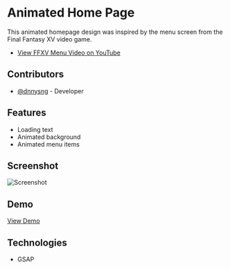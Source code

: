 # Animated Home Page

This animated homepage design was inspired by the menu screen from the Final Fantasy XV video game.

-   [View FFXV Menu Video on YouTube](https://youtu.be/dkWsllQ_Gl4?t=21)

## Contributors

-   [@dnnysng](https://github.com/dnnysng) - Developer

## Features

-   Loading text
-   Animated background
-   Animated menu items

## Screenshot

![Screenshot](https://i.ibb.co/z7bv5mg/Screen-Shot-2022-02-15-at-4-31-55-PM.png)

## Demo

[View Demo](https://dnnysng.github.io/animated-hompage/)

## Technologies

-   GSAP
